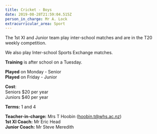 ```yaml
---
title: Cricket - Boys
date: 2019-08-28T21:59:04.515Z
person_in_charge: Mr A. Lock
extracurricular_area: Sport
---
```

The 1st XI and Junior team play inter-school matches and are in the T20 weekly competition.  
  
We also play Inter-school Sports Exchange matches.

**Training** is after school on a Tuesday.

**Played** on Monday - Senior  
**Played** on Friday - Junior

**Cost**:  
Seniors $20 per year  
Juniors $40 per year

**Terms:** 1 and 4

**Teacher-in-charge:** Mrs T Hoobin (hoobin.t@whs.ac.nz)  
**1st XI Coach:** Mr Eric Head  
**Junior Coach:** Mr Steve Meredith